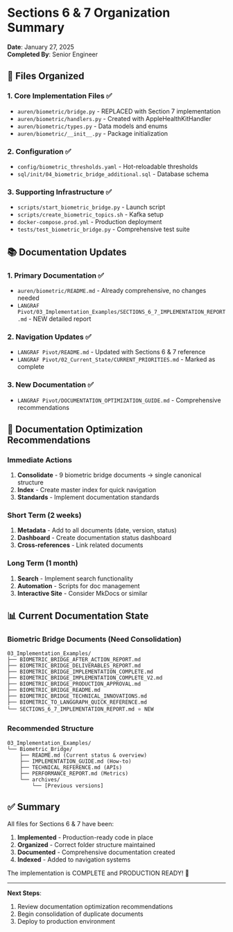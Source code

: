 # Sections 6 & 7 Organization Summary

**Date**: January 27, 2025  
**Completed By**: Senior Engineer

## 📁 Files Organized

### 1. Core Implementation Files ✅
- `auren/biometric/bridge.py` - REPLACED with Section 7 implementation
- `auren/biometric/handlers.py` - Created with AppleHealthKitHandler
- `auren/biometric/types.py` - Data models and enums
- `auren/biometric/__init__.py` - Package initialization

### 2. Configuration ✅
- `config/biometric_thresholds.yaml` - Hot-reloadable thresholds
- `sql/init/04_biometric_bridge_additional.sql` - Database schema

### 3. Supporting Infrastructure ✅
- `scripts/start_biometric_bridge.py` - Launch script
- `scripts/create_biometric_topics.sh` - Kafka setup
- `docker-compose.prod.yml` - Production deployment
- `tests/test_biometric_bridge.py` - Comprehensive test suite

## 📚 Documentation Updates

### 1. Primary Documentation ✅
- `auren/biometric/README.md` - Already comprehensive, no changes needed
- `LANGRAF Pivot/03_Implementation_Examples/SECTIONS_6_7_IMPLEMENTATION_REPORT.md` - NEW detailed report

### 2. Navigation Updates ✅
- `LANGRAF Pivot/README.md` - Updated with Sections 6 & 7 reference
- `LANGRAF Pivot/02_Current_State/CURRENT_PRIORITIES.md` - Marked as complete

### 3. New Documentation ✅
- `LANGRAF Pivot/DOCUMENTATION_OPTIMIZATION_GUIDE.md` - Comprehensive recommendations

## 🎯 Documentation Optimization Recommendations

### Immediate Actions
1. **Consolidate** - 9 biometric bridge documents → single canonical structure
2. **Index** - Create master index for quick navigation
3. **Standards** - Implement documentation standards

### Short Term (2 weeks)
1. **Metadata** - Add to all documents (date, version, status)
2. **Dashboard** - Create documentation status dashboard
3. **Cross-references** - Link related documents

### Long Term (1 month)
1. **Search** - Implement search functionality
2. **Automation** - Scripts for doc management
3. **Interactive Site** - Consider MkDocs or similar

## 📊 Current Documentation State

### Biometric Bridge Documents (Need Consolidation)
```
03_Implementation_Examples/
├── BIOMETRIC_BRIDGE_AFTER_ACTION_REPORT.md
├── BIOMETRIC_BRIDGE_DELIVERABLES_REPORT.md
├── BIOMETRIC_BRIDGE_IMPLEMENTATION_COMPLETE.md
├── BIOMETRIC_BRIDGE_IMPLEMENTATION_COMPLETE_V2.md
├── BIOMETRIC_BRIDGE_PRODUCTION_APPROVAL.md
├── BIOMETRIC_BRIDGE_README.md
├── BIOMETRIC_BRIDGE_TECHNICAL_INNOVATIONS.md
├── BIOMETRIC_TO_LANGGRAPH_QUICK_REFERENCE.md
└── SECTIONS_6_7_IMPLEMENTATION_REPORT.md ⭐ NEW
```

### Recommended Structure
```
03_Implementation_Examples/
└── Biometric_Bridge/
    ├── README.md (Current status & overview)
    ├── IMPLEMENTATION_GUIDE.md (How-to)
    ├── TECHNICAL_REFERENCE.md (APIs)
    ├── PERFORMANCE_REPORT.md (Metrics)
    └── archives/
        └── [Previous versions]
```

## ✅ Summary

All files for Sections 6 & 7 have been:
1. **Implemented** - Production-ready code in place
2. **Organized** - Correct folder structure maintained
3. **Documented** - Comprehensive documentation created
4. **Indexed** - Added to navigation systems

The implementation is COMPLETE and PRODUCTION READY! 🚀

---

**Next Steps**: 
1. Review documentation optimization recommendations
2. Begin consolidation of duplicate documents
3. Deploy to production environment 